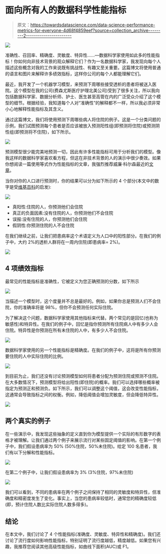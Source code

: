 # 面向所有人的数据科学性能指标

> 原文：<https://towardsdatascience.com/data-science-performance-metrics-for-everyone-4d68f4859eef?source=collection_archive---------2----------------------->

![](img/62742b96f6445c63c8776538421d3b86.png)

准确性、召回率、精确度、灵敏度、特异性……—数据科学家使用如此多的性能指标！你如何向非技术背景的观众解释它们？作为一名数据科学家，我发现向每个人描述这些概念对我的工作来说既有挑战性、有趣又至关重要。这篇博文将使用普通的语言和图片来解释许多绩效指标，这样你公司的每个人都能理解它们。

最近，我开发了一个机器学习模型，来预测下周哪些接受透析的患者将被送入医院。这个模型在我的公司(费森尤斯医疗护理北美公司)受到了很多关注，所以我向包括数据科学家、数据分析师、护士、医生甚至高管在内的广泛受众介绍了这个模型的细节。根据经验，我知道每个人对“准确性”的解释都不一样，所以我必须非常小心地解释性能指标及其含义。

通过这篇博文，我们将使用预测下周哪些病人将住院的例子。这是一个分类问题的示例，我们试图预测每个患者是否应该被放入预测阳性组(即预测将住院)或预测阴性组(即预测将不住院)，如下所示。

![](img/2a1e2088ec8406b52a998379911cc09a.png)

预测模型很少能完美地预测一切，因此有许多性能指标可用于分析我们的模型。像我这样的数据科学家喜欢看方程，但这在非技术背景的人的演示中很少奏效。如果你想阅读一篇使用等式作为性能指标的文章，我强烈推荐威廉·科尔森最近的[文章](/beyond-accuracy-precision-and-recall-3da06bea9f6c)。

当你对你的人口进行预测时，你的结果可以分为如下所示的 4 个部分(本文中的数字是受[维基百科](https://en.wikipedia.org/wiki/Precision_and_recall#/media/File:Precisionrecall.svg)的启发):

![](img/df8715f3b696a032ba31a8f9aa5c9d46.png)

*   真阳性:住院的人，你预测他们会住院
*   真正的负面因素:没有住院的人，你预测他们不会住院
*   误报:没有住院的人，你预测他们会住院
*   假阴性:你预测住院的人不会住院

在我们继续之前，让我们把患病率这个术语定义为人口中的阳性部分。在我们的例子中，大约 2%的透析人群将在一周内住院(即患病率= 2%)。

![](img/d845dc0e8ab9045f0548126c602fc779.png)

## 4 项绩效指标

最常见的性能指标是准确性，它被定义为您正确预测的分数，如下所示

![](img/4b58d616f3cca20ed3b62205e33cc29b.png)

当描述一个模型时，这个度量并不总是最好的。例如，如果你总是预测人们不会住院，你的准确率将是 98%，但你不会预测任何实际住院。

为了解决这个问题，数据科学家使用其他指标来代替。两个常见的是回忆(也称为敏感性)和特异性。在我们的例子中，回忆是指你预测所有住院病人中有多少人会住院。特异性是你预测在所有未住院的人中，有多少人不会住院。

![](img/bb323cd505529bff2afc8d6b01f8c3f2.png)

数据科学家使用的另一个性能指标是精确度。在我们的例子中，这将是所有你预测要住院的人中实际住院的比例。

![](img/3561af1e02e7f7a25466673bcc4e5842.png)

到目前为止，我们还没有讨论预测模型如何将患者分配为预测住院或预测不住院。在大多数情况下，预测模型将给出阳性(即住院)的概率。我们可以选择哪些概率被指定为预测正和预测负。如下所示，我们可以调整这个阈值，这会改变性能指标，这通常会导致指标之间的权衡。例如，降低阈值会增加灵敏度，但会降低特异性。

![](img/1d1c90132b537131bd4579295e9077ff.png)

## 两个真实的例子

在一些演示中，我发现这些抽象的定义直到你为模型提供一个实际的有形数字的表格才被理解。让我们通过两个例子来展示流行对某些固定阈值的影响。在第一个例子中，我们假设患病率为 50% (50%住院，50%未住院)。给定 100 名患者，我们有以下分解和性能指标。

![](img/35361f3ad8aae7b5d13c79160fc92708.png)

在第二个例子中，让我们假设患病率为 3% (3%住院，97%未住院)

![](img/ee3c6042a447bd0022c5742c1c62a140.png)

我们可以看到，不同的患病率在两个例子之间保持了相同的灵敏度和特异性，但准确度和精密度发生了变化。事实上，当您的患病率较低时，通常您的精确度较低(即，预计住院人数比实际住院人数多得多)。

## 结论

在本文中，我们讨论了 4 个性能指标(准确度、灵敏度、特异性和精确度)。我们还讨论了流行度如何影响性能指标，特别证明了流行度越低，精度越低。如果您有兴趣，我推荐您阅读其他高级性能指标，如曲线下面积(AUC)或 F1。